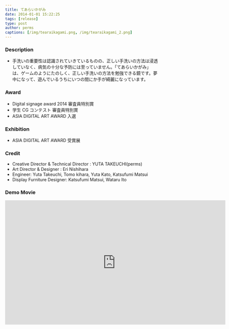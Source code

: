 ```yaml
---
title: てあらいかがみ
date: 2014-01-01 15:22:25
tags: [release]
type: post
author: perms
captions: [/img/tearaikagami.png, /img/tearaikagami_2.png]
---
```


### Description

* 手洗いの重要性は認識されていきているものの、正しい手洗いの方法は浸透していなく、病気の十分な予防には至っていません。「てあらいかがみ」は、ゲームのようにたのしく、正しい手洗いの方法を勉強できる鏡です。夢中になって、遊んでいるうちにいつの間にか手が綺麗になっています。

### Award

* Digital signage award 2014 審査員特別賞
* 学生 CG コンテスト 審査員特別賞
* ASIA DIGITAL ART AWARD 入選

### Exhibition

* ASIA DIGITAL ART AWARD 受賞展

### Credit

* Creative Director & Technical Director : YUTA TAKEUCHI(perms)
* Art Director & Designer : Eri Nishihara
* Engineer: Yuta Takeuchi, Tomo kihara, Yuta Kato, Katsufumi Matsui
* Display Furniture Designer: Katsufumi Matsui, Wataru Ito

### Demo Movie

<iframe src="https://player.vimeo.com/video/95975764" width="720" height="405" frameborder="0" webkitallowfullscreen mozallowfullscreen allowfullscreen></iframe>
